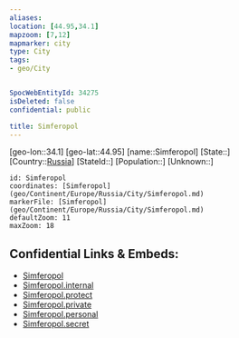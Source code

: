 ```yaml
---
aliases: 
location: [44.95,34.1]
mapzoom: [7,12] 
mapmarker: city 
type: City
tags:
- geo/City


SpocWebEntityId: 34275
isDeleted: false
confidential: public

title: Simferopol
---
```

[geo-lon::34.1]
[geo-lat::44.95]
[name::Simferopol]
[State::]
[Country::[Russia](geo/Continent/Europe/Russia.md)]
[StateId::]
[Population::]
[Unknown::]


```leaflet
id: Simferopol
coordinates: [Simferopol](geo/Continent/Europe/Russia/City/Simferopol.md)
markerFile: [Simferopol](geo/Continent/Europe/Russia/City/Simferopol.md)
defaultZoom: 11 
maxZoom: 18
```


## Confidential Links & Embeds: 
- [Simferopol](../../../../../../_public/geo/Continent/Europe/Russia/City/Simferopol.md) 
- [Simferopol.internal](../../../../../../_internal/geo/Continent/Europe/Russia/City/Simferopol.internal.md) 
- [Simferopol.protect](../../../../../../_protect/geo/Continent/Europe/Russia/City/Simferopol.protect.md) 
- [Simferopol.private](../../../../../../_private/geo/Continent/Europe/Russia/City/Simferopol.private.md) 
- [Simferopol.personal](../../../../../../_personal/geo/Continent/Europe/Russia/City/Simferopol.personal.md) 
- [Simferopol.secret](../../../../../../_secret/geo/Continent/Europe/Russia/City/Simferopol.secret.md) 
